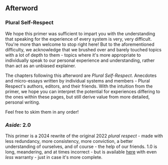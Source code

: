 ## Afterword

### Plural Self-Respect

We hope this primer was sufficient to impart you with the understanding that speaking for the experience of every system is very, very difficult.
You're more than welcome to stop right here! But to the aforementioned difficulty, we acknowledge that we brushed over and barely touched topics with a lot of depth to them - topics where it's more appropriate to individually speak to our personal experience and understanding, rather than act as an unbiased explainer.

The chapters following this afterword are *Plural Self-Respect*.
Anecdotes and micro-essays written by individual systems and members - Plural Respect's authors, editors, and their friends.
With the intuition from the primer, we hope you can interpret the potential for experiences differing to the ones within these pages, but still derive value from more detailed, personal writing.

Feel free to skim them in any order!

### _Aside:_ 2.0

This primer is a 2024 rewrite of the original 2022 *plural respect* - made with less redundancy, more consistency, more conviction, a better understanding of ourselves, and of course - the help of our friends.
1.0 is long, meandering, and at times incorrect - but is available [here](/v1) with even _less_ warranty - just in case it's more complete.

